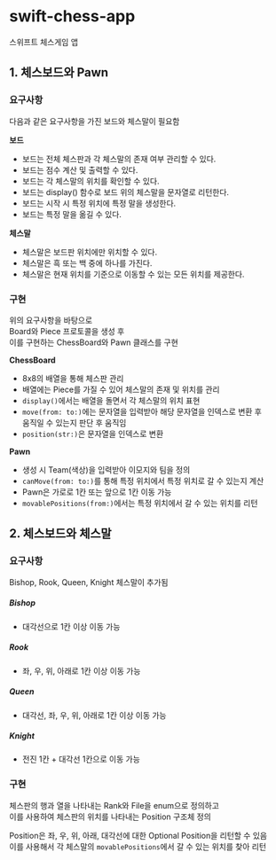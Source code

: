 # swift-chess-app
스위프트 체스게임 앱

## 1. 체스보드와 Pawn

### 요구사항

다음과 같은 요구사항을 가진 보드와 체스말이 필요함

**보드**

- 보드는 전체 체스판과 각 체스말의 존재 여부 관리할 수 있다.
- 보드는 점수 계산 및 출력할 수 있다.
- 보드는 각 체스말의 위치를 확인할 수 있다.
- 보드는 display() 함수로 보드 위의 체스말을 문자열로 리턴한다.
- 보드는 시작 시 특정 위치에 특정 말을 생성한다.
- 보드는 특정 말을 옮길 수 있다.

**체스말**

- 체스말은 보드판 위치에만 위치할 수 있다.
- 체스말은 흑 또는 백 중에 하나를 가진다.
- 체스말은 현재 위치를 기준으로 이동할 수 있는 모든 위치를 제공한다.

### 구현

위의 요구사항을 바탕으로  
Board와 Piece 프로토콜을 생성 후  
이를 구현하는 ChessBoard와 Pawn 클래스를 구현

**ChessBoard**

- 8x8의 배열을 통해 체스판 관리
- 배열에는 Piece를 가질 수 있어 체스말의 존재 및 위치를 관리
- `display()`에서는 배열을 돌면서 각 체스말의 위치 표현
- `move(from: to:)`에는 문자열을 입력받아 해당 문자열을 인덱스로 변환 후  
  움직일 수 있는지 판단 후 움직임
- `position(str:)`은 문자열을 인덱스로 변환

**Pawn**

- 생성 시 Team(색상)을 입력받아 이모지와 팀을 정의
- `canMove(from: to:)`를 통해 특정 위치에서 특정 위치로 갈 수 있는지 계산
- Pawn은 가로로 1칸 또는 앞으로 1칸 이동 가능
- `movablePositions(from:)`에서는 특정 위치에서 갈 수 있는 위치를 리턴

## 2. 체스보드와 체스말

### 요구사항

Bishop, Rook, Queen, Knight 체스말이 추가됨

##### Bishop

- 대각선으로 1칸 이상 이동 가능

##### Rook

- 좌, 우, 위, 아래로 1칸 이상 이동 가능

##### Queen

- 대각선, 좌, 우, 위, 아래로 1칸 이상 이동 가능

##### Knight

- 전진 1칸 + 대각선 1칸으로 이동 가능

### 구현

체스판의 행과 열을 나타내는 Rank와 File을 enum으로 정의하고  
이를 사용하여 체스판의 위치를 나타내는 Position 구조체 정의 

Position은 좌, 우, 위, 아래, 대각선에 대한 Optional Position을 리턴할 수 있음  
이를 사용해서 각 체스말의 `movablePositions`에서 갈 수 있는 위치를 찾아 리턴
